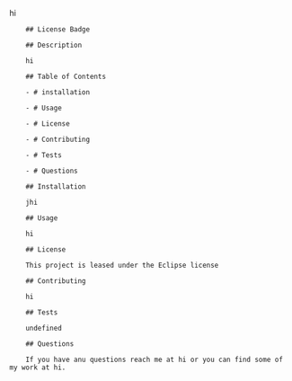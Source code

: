 hi

        ## License Badge
        
        ## Description 
        
        hi
        
        ## Table of Contents 
        
        - # installation
                
        - # Usage 
        
        - # License
        
        - # Contributing
        
        - # Tests
        
        - # Questions
        
        ## Installation 
        
        jhi
        
        ## Usage
        
        hi
        
        ## License 
        
        This project is leased under the Eclipse license
        
        ## Contributing 
        
        hi
        
        ## Tests 
        
        undefined
        
        ## Questions

        If you have anu questions reach me at hi or you can find some of my work at hi.
        